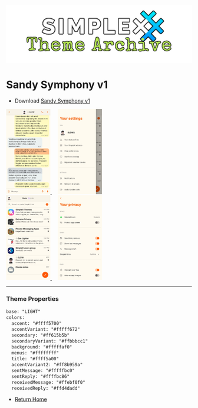![SxC Theme Archive Banner](../resources/SxC_themeBanner.png)

# Sandy Symphony v1

* Download [Sandy Symphony v1](../themes/SxC_sandySymphony-v1.theme)

<a href="../screenshots/SxC_sandySymphony-v101.jpg" target="_blank">
		<img src="../screenshots/SxC_sandySymphony-v101.jpg" width="120">
</a>&nbsp;&nbsp;&nbsp;
<a href="../screenshots/SxC_sandySymphony-v102.jpg" target="_blank">
		<img src="../screenshots/SxC_sandySymphony-v102.jpg" width="120">
</a>
<br>
<a href="../screenshots/SxC_sandySymphony-v103.jpg" target="_blank">
		<img src="../screenshots/SxC_sandySymphony-v103.jpg" width="120">
</a>&nbsp;&nbsp;&nbsp;
<a href="../screenshots/SxC_sandySymphony-v104.jpg" target="_blank">
		<img src="../screenshots/SxC_sandySymphony-v104.jpg" width="120">
</a>

----
### Theme Properties
```
base: "LIGHT"
colors:
  accent: "#ffff5700"
  accentVariant: "#fffff672"
  secondary: "#ff615b5b"
  secondaryVariant: "#ffbbbcc1"
  background: "#fffffaf0"
  menus: "#ffffffff"
  title: "#ffff5a00"
  accentVariant2: "#ff8b959a"
  sentMessage: "#fffffbc0"
  sentReply: "#ffffbc86"
  receivedMessage: "#ffebf0f0"
  receivedReply: "#ffd4dadd"
```

* [Return Home](../)